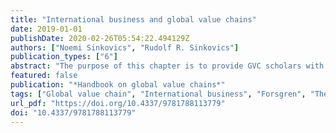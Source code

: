 ```yaml
---
title: "International business and global value chains"
date: 2019-01-01
publishDate: 2020-02-26T05:54:22.494129Z
authors: ["Noemi Sinkovics", "Rudolf R. Sinkovics"]
publication_types: ["6"]
abstract: "The purpose of this chapter is to provide GVC scholars with an overview of the six main re-search paradigms on the study of the multinational enterprise within international business research. The chapter furthermore offers a number of suggestions on how each theoretical perspective can benefit the GVC research agenda. "
featured: false
publication: "*Handbook on global value chains*"
tags: ["Global value chain", "International business", "Forsgren", "Theory"]
url_pdf: "https://doi.org/10.4337/9781788113779"
doi: "10.4337/9781788113779"
---
```


